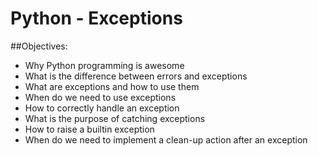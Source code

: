 # Python - Exceptions
##Objectives:
* Why Python programming is awesome
* What is the difference between errors and exceptions
* What are exceptions and how to use them
* When do we need to use exceptions
* How to correctly handle an exception
* What is the purpose of catching exceptions
* How to raise a builtin exception
* When do we need to implement a clean-up action after an exception
